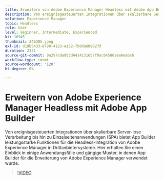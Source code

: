 ```yaml
---
title: Erweitern von Adobe Experience Manager Headless mit Adobe App Builder
description: Von ereignisgesteuerten Integrationen über skalierbare Server-lose Verarbeitung bis hin zu Einzelseitenanwendungen (SPA) bietet App Builder leistungsstarke Funktionen für die Headless-Integration von Adobe Experience Manager in Drittanbietersysteme. Hier erhalten Sie einen Einblick in einige Anwendungsfälle und gängige Muster, in denen App Builder für die Erweiterung von Adobe Experience Manager verwendet wurde.
solution: Experience Manager
topic: Headless
role: User
level: Beginner, Intermediate, Experienced
kt: 10945
thumbnail: 346385.jpeg
exl-id: d19b5433-8790-4123-a132-7b0da689627d
duration: 2331
source-git-commit: 9a297cda953d4414131657f9ac84580aea0eabeb
workflow-type: tm+mt
source-wordcount: '120'
ht-degree: 0%

---
```


# Erweitern von Adobe Experience Manager Headless mit Adobe App Builder

Von ereignisgesteuerten Integrationen über skalierbare Server-lose Verarbeitung bis hin zu Einzelseitenanwendungen (SPA) bietet App Builder leistungsstarke Funktionen für die Headless-Integration von Adobe Experience Manager in Drittanbietersysteme. Hier erhalten Sie einen Einblick in einige Anwendungsfälle und gängige Muster, in denen App Builder für die Erweiterung von Adobe Experience Manager verwendet wurde.

>[!VIDEO](https://video.tv.adobe.com/v/346385/?quality=12&learn=on)
